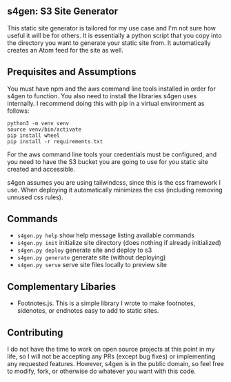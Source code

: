 s4gen: S3 Site Generator
-----------------------------------

This static site generator is tailored for my use case and I'm not sure how
useful it will be for others. It is essentially a python script that you copy
into the directory you want to generate your static site from. It automatically
creates an Atom feed for the site as well.

## Prequisites and Assumptions

You must have npm and the aws command line tools installed in order for s4gen to
function. You also need to install the libraries s4gen uses internally. I
recommend doing this with pip in a virtual environment as follows:

    python3 -m venv venv
    source venv/bin/activate
    pip install wheel
    pip install -r requirements.txt

For the aws command line tools your credentials must be configured, and you need
to have the S3 bucket you are going to use for you static site created and
accessible.

s4gen assumes you are using tailwindcss, since this is the css framework I use.
When deploying it automatically minimizes the css (including removing unnused
css rules).

## Commands

- `s4gen.py help`             show help message listing available commands
- `s4gen.py init`             initialize site directory (does nothing if already initialized)
- `s4gen.py deploy`           generate site and deploy to s3
- `s4gen.py generate`         generate site (without deploying)
- `s4gen.py serve`            serve site files locally to preview site

## Complementary Libaries

- Footnotes.js. This is a simple library I wrote to make footnotes, sidenotes,
  or endnotes easy to add to static sites.

## Contributing

I do not have the time to work on open source projects at this point in my life,
so I will not be accepting any PRs (except bug fixes) or implementing any
requested features. However, s4gen is in the public domain, so feel free to
modify, fork, or otherwise do whatever you want with this code.
